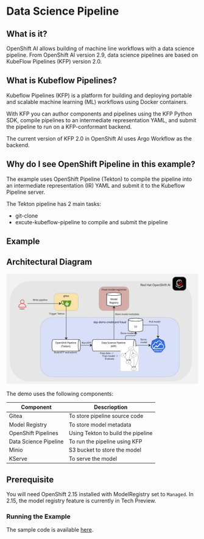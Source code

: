 # Data Science Pipeline

## What is it?

OpenShift AI allows building of machine line workflows with a data science pipeline. From OpenShift AI version 2.9, data science pipelines are based on KubeFlow Pipelines (KFP) version 2.0.

## What is Kubeflow Pipelines?
Kubeflow Pipelines (KFP) is a platform for building and deploying portable and scalable machine learning (ML) workflows using Docker containers.

With KFP you can author components and pipelines using the KFP Python SDK, compile pipelines to an intermediate representation YAML, and submit the pipeline to run on a KFP-conformant backend.

The current version of KFP 2.0 in OpenShift AI uses Argo Workflow as the backend.

## Why do I see OpenShift Pipeline in this example?

The example uses OpenShift Pipeline (Tekton) to compile the pipeline into an intermediate representation (IR) YAML and submit it to the Kubeflow Pipeline server.

The Tekton pipeline has 2 main tasks:
* git-clone
* excute-kubeflow-pipeline to compile and submit the pipeline

## Example 

## Architectural Diagram

![dsp-arch](img/rhoai-dsp.jpg)

The demo uses the following components:

| Component | Descrioption|
|---|---|
| Gitea | To store pipeline source code
| Model Registry | To store model metadata
| OpenShift Pipelines | Using Tekton to build the pipeline
| Data Science Pipeline | To run the pipeline using KFP
| Minio | S3 bucket to store the model
| KServe | To serve the model

## Prerequisite

You will need OpenShift 2.15 installed with ModelRegistry set to `Managed`. In 2.15, the model registry feature is currently in Tech Preview.

### Running the Example

The sample code is available [here](https://github.com/tsailiming/openshift-ai-dsp).




